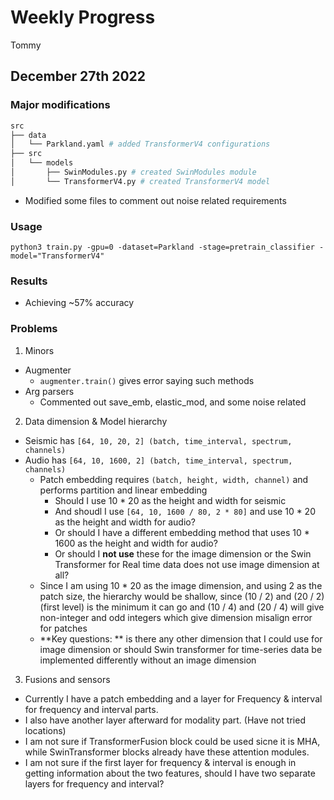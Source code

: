# Weekly Progress

Tommy

## December 27th 2022

### Major modifications

```bash
src
├── data
│   └── Parkland.yaml # added TransformerV4 configurations
├── src
│   └── models
│       ├── SwinModules.py # created SwinModules module
│       └── TransformerV4.py # created TransformerV4 model
```

- Modified some files to comment out noise related requirements

### Usage

```
python3 train.py -gpu=0 -dataset=Parkland -stage=pretrain_classifier -model="TransformerV4"
```

### Results

- Achieving ~57% accuracy

### Problems

1. Minors

- Augmenter
    - `augmenter.train()` gives error saying such methods
- Arg parsers
    - Commented out save_emb, elastic_mod, and some noise related

2. Data dimension & Model hierarchy

- Seismic has `[64, 10, 20, 2] (batch, time_interval, spectrum, channels)`
- Audio has `[64, 10, 1600, 2] (batch, time_interval, spectrum, channels)`
    - Patch embedding requires `(batch, height, width, channel)` and performs partition and linear embedding
        - Should I use 10 * 20 as the height and width for seismic
        - And shoudl I use `[64, 10, 1600 / 80, 2 * 80]` and use 10 * 20 as the height and width for audio? 
        - Or should I have a different embedding method that uses 10 * 1600 as the height and width for audio?
        - Or should I **not use** these for the image dimension or the Swin Transformer for Real time data does not use image dimension at all? 
    - Since I am using 10 * 20 as the image dimension, and using 2 as the patch size, the hierarchy would be shallow, since (10 / 2) and (20 / 2) (first level) is the minimum it can go and (10 / 4) and (20 / 4) will give non-integer and odd integers which give dimension misalign error for patches
    - **Key questions: ** is there any other dimension that I could use for image dimension or should Swin transformer for time-series data be implemented differently without an image dimension

3. Fusions and sensors

- Currently I have a patch embedding and a layer for Frequency & interval for frequency and interval parts.
- I also have another layer afterward for modality part. (Have not tried locations)
- I am not sure if TransformerFusion block could be used sicne it is MHA, while SwinTransformer blocks already have these attention modules. 
- I am not sure if the first layer for frequency & interval is enough in getting information about the two features, should I have two separate layers for frequency and interval?